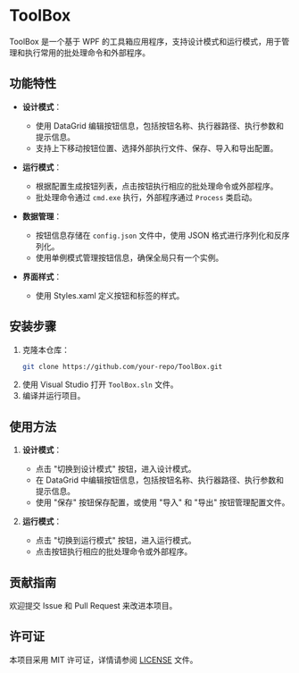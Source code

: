 # ToolBox

ToolBox 是一个基于 WPF 的工具箱应用程序，支持设计模式和运行模式，用于管理和执行常用的批处理命令和外部程序。

## 功能特性

- **设计模式**：
  - 使用 DataGrid 编辑按钮信息，包括按钮名称、执行器路径、执行参数和提示信息。
  - 支持上下移动按钮位置、选择外部执行文件、保存、导入和导出配置。

- **运行模式**：
  - 根据配置生成按钮列表，点击按钮执行相应的批处理命令或外部程序。
  - 批处理命令通过 `cmd.exe` 执行，外部程序通过 `Process` 类启动。

- **数据管理**：
  - 按钮信息存储在 `config.json` 文件中，使用 JSON 格式进行序列化和反序列化。
  - 使用单例模式管理按钮信息，确保全局只有一个实例。

- **界面样式**：
  - 使用 Styles.xaml 定义按钮和标签的样式。

## 安装步骤

1. 克隆本仓库：
   ```bash
   git clone https://github.com/your-repo/ToolBox.git
   ```
2. 使用 Visual Studio 打开 `ToolBox.sln` 文件。
3. 编译并运行项目。

## 使用方法

1. **设计模式**：
   - 点击 "切换到设计模式" 按钮，进入设计模式。
   - 在 DataGrid 中编辑按钮信息，包括按钮名称、执行器路径、执行参数和提示信息。
   - 使用 "保存" 按钮保存配置，或使用 "导入" 和 "导出" 按钮管理配置文件。

2. **运行模式**：
   - 点击 "切换到运行模式" 按钮，进入运行模式。
   - 点击按钮执行相应的批处理命令或外部程序。

## 贡献指南

欢迎提交 Issue 和 Pull Request 来改进本项目。

## 许可证

本项目采用 MIT 许可证，详情请参阅 [LICENSE](LICENSE) 文件。